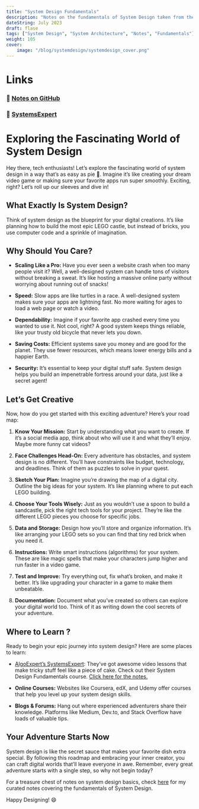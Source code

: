 ```yaml
---
title: "System Design Fundamentals"
description: "Notes on the fundamentals of System Design taken from the SystemsExpert Course"
dateString: July 2023
draft: flase
tags: ["System Design", "System Architecture", "Notes", "Fundamentals"]
weight: 105
cover:
    image: "/blog/systemdesign/systemdesign_cover.png"
---
```


# Links
### 🔗 [Notes on GitHub](https://github.com/Raghunandhan8818/SystemDesign-Notes)

### 🔗 [SystemsExpert](https://www.algoexpert.io/systems/product)

# Exploring the Fascinating World of System Design

Hey there, tech enthusiasts! Let’s explore the fascinating world of system design in a way that’s as easy as pie 🥧. Imagine it’s like creating your dream video game or making sure your favorite apps run super smoothly. Exciting, right? Let’s roll up our sleeves and dive in!

## What Exactly Is System Design?

Think of system design as the blueprint for your digital creations. It’s like planning how to build the most epic LEGO castle, but instead of bricks, you use computer code and a sprinkle of imagination.

## Why Should You Care?

- **Scaling Like a Pro:** Have you ever seen a website crash when too many people visit it? Well, a well-designed system can handle tons of visitors without breaking a sweat. It’s like hosting a massive online party without worrying about running out of snacks!
  
- **Speed:** Slow apps are like turtles in a race. A well-designed system makes sure your apps are lightning fast. No more waiting for ages to load a web page or watch a video.
  
- **Dependability:** Imagine if your favorite app crashed every time you wanted to use it. Not cool, right? A good system keeps things reliable, like your trusty old bicycle that never lets you down.
  
- **Saving Costs:** Efficient systems save you money and are good for the planet. They use fewer resources, which means lower energy bills and a happier Earth.
  
- **Security:** It’s essential to keep your digital stuff safe. System design helps you build an impenetrable fortress around your data, just like a secret agent!

## Let’s Get Creative

Now, how do you get started with this exciting adventure? Here’s your road map:

1. **Know Your Mission:** Start by understanding what you want to create. If it’s a social media app, think about who will use it and what they’ll enjoy. Maybe more funny cat videos?

2. **Face Challenges Head-On:** Every adventure has obstacles, and system design is no different. You’ll have constraints like budget, technology, and deadlines. Think of them as puzzles to solve in your quest.

3. **Sketch Your Plan:** Imagine you’re drawing the map of a digital city. Outline the big ideas for your system. It’s like planning where to put each LEGO building.

4. **Choose Your Tools Wisely:** Just as you wouldn’t use a spoon to build a sandcastle, pick the right tech tools for your project. They’re like the different LEGO pieces you choose for specific jobs.

5. **Data and Storage:** Design how you’ll store and organize information. It’s like arranging your LEGO sets so you can find that tiny red brick when you need it.

6. **Instructions:** Write smart instructions (algorithms) for your system. These are like magic spells that make your characters jump higher and run faster in a video game.

7. **Test and Improve:** Try everything out, fix what’s broken, and make it better. It’s like upgrading your character in a game to make them unbeatable.

8. **Documentation:** Document what you’ve created so others can explore your digital world too. Think of it as writing down the cool secrets of your adventure.

## Where to Learn ?

Ready to begin your epic journey into system design? Here are some places to learn:

- [AlgoExpert’s SystemsExpert](https://www.algoexpert.io/systems): They’ve got awesome video lessons that make tricky stuff feel like a piece of cake. Check out their System Design Fundamentals course. [Click here for the notes.](https://github.com/Raghunandhan8818/SystemDesign-Notes)

- **Online Courses:** Websites like Coursera, edX, and Udemy offer courses that help you level up your system design skills.

- **Blogs & Forums:** Hang out where experienced adventurers share their knowledge. Platforms like Medium, Dev.to, and Stack Overflow have loads of valuable tips.

## Your Adventure Starts Now

System design is like the secret sauce that makes your favorite dish extra special. By following this roadmap and embracing your inner creator, you can craft digital worlds that’ll leave everyone in awe. Remember, every great adventure starts with a single step, so why not begin today?

For a treasure chest of notes on system design basics, check [here](https://github.com/Raghunandhan8818/SystemDesign-Notes) for my curated notes covering the fundamentals of System Design.

Happy Designing! 😄
